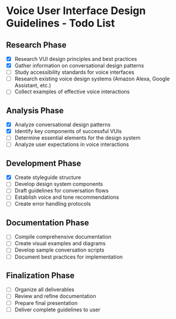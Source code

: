 # Voice User Interface Design Guidelines - Todo List

## Research Phase
- [x] Research VUI design principles and best practices
- [x] Gather information on conversational design patterns
- [ ] Study accessibility standards for voice interfaces
- [ ] Research existing voice design systems (Amazon Alexa, Google Assistant, etc.)
- [ ] Collect examples of effective voice interactions

## Analysis Phase
- [x] Analyze conversational design patterns
- [x] Identify key components of successful VUIs
- [ ] Determine essential elements for the design system
- [ ] Analyze user expectations in voice interactions

## Development Phase
- [x] Create styleguide structure
- [ ] Develop design system components
- [ ] Draft guidelines for conversation flows
- [ ] Establish voice and tone recommendations
- [ ] Create error handling protocols

## Documentation Phase
- [ ] Compile comprehensive documentation
- [ ] Create visual examples and diagrams
- [ ] Develop sample conversation scripts
- [ ] Document best practices for implementation

## Finalization Phase
- [ ] Organize all deliverables
- [ ] Review and refine documentation
- [ ] Prepare final presentation
- [ ] Deliver complete guidelines to user
